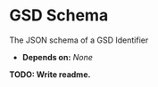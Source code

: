 # GSD Schema

The JSON schema of a GSD Identifier

- **Depends on:** _None_

**TODO: Write readme.**

